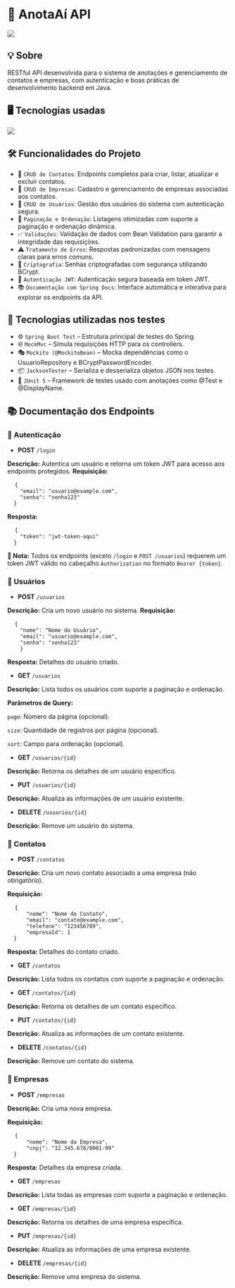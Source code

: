 <h1>🪪 AnotaAí API</h1> 
<img loading="lazy" src="https://img.shields.io/github/stars/DanielSouza2005/anotaai-api?style=social"/> 
<h2>💡 Sobre </h2> 
<p> RESTful API desenvolvida para o sistema de anotações e gerenciamento de contatos e empresas, com autenticação e boas práticas de desenvolvimento backend em Java. </p> 
<h2>🖥️ Tecnologias usadas </h2>
<div align="left" dir="auto"> 
  <a href="https://skillicons.dev" rel="nofollow"> 
  <img src="https://skillicons.dev/icons?i=java,spring,maven,hibernate,postgres,aws" style="max-width: 100%;"> </a> <br>
</div> 
<h2>🛠️ Funcionalidades do Projeto </h2>

- 📇 `CRUD de Contatos`: Endpoints completos para criar, listar, atualizar e excluir contatos.
- 🏢 `CRUD de Empresas`: Cadastro e gerenciamento de empresas associadas aos contatos.
- 👤 `CRUD de Usuários`: Gestão dos usuários do sistema com autenticação segura.
- 📄 `Paginação e Ordenação`: Listagens otimizadas com suporte a paginação e ordenação dinâmica.
- ✅ `Validações`: Validação de dados com Bean Validation para garantir a integridade das requisições.
- ⚠️ `Tratamento de Erros`: Respostas padronizadas com mensagens claras para erros comuns.
- 🔐 `Criptografia`: Senhas criptografadas com segurança utilizando BCrypt.
- 🔑 `Autenticação JWT`: Autenticação segura baseada em token JWT.
- 📚 `Documentação com Spring Docs`: Interface automática e interativa para explorar os endpoints da API.

<h2>🧪 Tecnologias utilizadas nos testes </h2>

- ⚙️ `Spring Boot Test` – Estrutura principal de testes do Spring.
- 🌐 `MockMvc` – Simula requisições HTTP para os controllers.
- 🎭 `Mockito (@MockitoBean)` – Mocka dependências como o UsuarioRepository e BCryptPasswordEncoder.
- 📦 `JacksonTester` – Serializa e desserializa objetos JSON nos testes.
- 🧪 `JUnit 5` – Framework de testes usado com anotações como @Test e @DisplayName.

<h2>📚 Documentação dos Endpoints</h2> 
<h3>🔐 Autenticação</h3>

- <strong>POST</strong> <code>/login</code>

<strong>Descrição:</strong> Autentica um usuário e retorna um token JWT para acesso aos endpoints protegidos.
<strong>Requisição:</strong>
<pre>
  <code>{
    "email": "usuario@example.com", 
    "senha": "senha123" 
  }</code>
</pre>

<strong>Resposta:</strong>
<pre>
  <code>{
    "token": "jwt-token-aqui"
  }</code>
</pre>

<p>
  <strong>🔐 Nota:</strong> Todos os endpoints (exceto <code>/login</code> e <code>POST /usuarios</code>) requerem um token JWT válido no cabeçalho <code>Authorization</code> no formato <code>Bearer {token}</code>.
</p>

<h3>👤 Usuários</h3>

- <strong>POST</strong> <code>/usuarios</code>

<strong>Descrição:</strong> Cria um novo usuário no sistema.
<strong>Requisição:</strong>

<pre>
  <code>{
    "nome": "Nome do Usuário", 
    "email": "usuario@example.com", 
    "senha": "senha123" 
    }</code>
</pre>

<strong>Resposta:</strong> Detalhes do usuário criado.​

- <strong>GET</strong> <code>/usuarios</code>

<strong>Descrição:</strong> Lista todos os usuários com suporte a paginação e ordenação.

<strong>Parâmetros de Query:</strong>

<code>page</code>: Número da página (opcional).

<code>size</code>: Quantidade de registros por página (opcional).

<code>sort</code>: Campo para ordenação (opcional).

- <strong>GET</strong> <code>/usuarios/{id}</code>

<strong>Descrição:</strong> Retorna os detalhes de um usuário específico.​

- <strong>PUT</strong> <code>/usuarios/{id}</code>

<strong>Descrição:</strong> Atualiza as informações de um usuário existente.​

- <strong>DELETE</strong> <code>/usuarios/{id}</code>

<strong>Descrição:</strong> Remove um usuário do sistema.​

<h3>📇 Contatos</h3>

- <strong>POST</strong> <code>/contatos</code>

<strong>Descrição:</strong> Cria um novo contato associado a uma empresa (não obrigatório).

<strong>Requisição:</strong>

<pre>
  <code>{
      "nome": "Nome do Contato", 
      "email": "contato@example.com", 
      "telefone": "123456789", 
      "empresaId": 1 
  }</code>
</pre>

<strong>Resposta:</strong> Detalhes do contato criado.​

- <strong>GET</strong> <code>/contatos</code>

<strong>Descrição:</strong> Lista todos os contatos com suporte a paginação e ordenação.​

- <strong>GET</strong> <code>/contatos/{id}</code>

<strong>Descrição:</strong> Retorna os detalhes de um contato específico.​

- <strong>PUT</strong> <code>/contatos/{id}</code>

<strong>Descrição:</strong> Atualiza as informações de um contato existente.​

- <strong>DELETE</strong> <code>/contatos/{id}</code>

<strong>Descrição:</strong> Remove um contato do sistema.​

<h3>🏢 Empresas</h3>

- <strong>POST</strong> <code>/empresas</code>

<strong>Descrição:</strong> Cria uma nova empresa.

<strong>Requisição:</strong>

<pre>
  <code>{
      "nome": "Nome da Empresa",
      "cnpj": "12.345.678/0001-99" 
  }</code>
</pre>

<strong>Resposta:</strong> Detalhes da empresa criada.​

- <strong>GET</strong> <code>/empresas</code>

<strong>Descrição:</strong> Lista todas as empresas com suporte a paginação e ordenação.​

- <strong>GET</strong> <code>/empresas/{id}</code>

<strong>Descrição:</strong> Retorna os detalhes de uma empresa específica.​

- <strong>PUT</strong> <code>/empresas/{id}</code>

<strong>Descrição:</strong> Atualiza as informações de uma empresa existente.​

- <strong>DELETE</strong> <code>/empresas/{id}</code>

<strong>Descrição:</strong> Remove uma empresa do sistema.​

